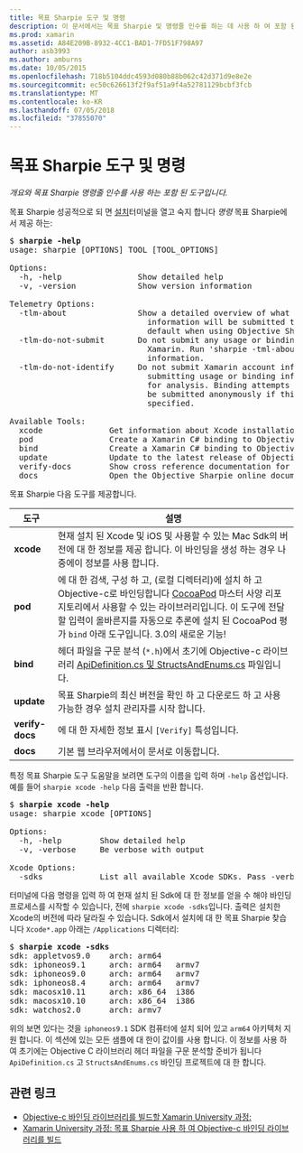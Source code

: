 ```yaml
---
title: 목표 Sharpie 도구 및 명령
description: 이 문서에서는 목표 Sharpie 및 명령줄 인수를 하는 데 사용 하 여 포함 된 도구 개요를 제공 합니다.
ms.prod: xamarin
ms.assetid: A84E209B-8932-4CC1-BAD1-7FD51F798A97
author: asb3993
ms.author: amburns
ms.date: 10/05/2015
ms.openlocfilehash: 718b5104ddc4593d080b88b062c42d371d9e8e2e
ms.sourcegitcommit: ec50c626613f2f9af51a9f4a52781129bcbf3fcb
ms.translationtype: MT
ms.contentlocale: ko-KR
ms.lasthandoff: 07/05/2018
ms.locfileid: "37855070"
---
```

# <a name="objective-sharpie-tools--commands"></a>목표 Sharpie 도구 및 명령

_개요와 목표 Sharpie 명령줄 인수를 사용 하는 포함 된 도구입니다._

<style type="text/css"> .terminal 파란색 {color: rgb(10,96,254);}.terminal 녹색 {색: rgb(12,156,26);}.terminal 자홍 {색: rgb(152,12,103);} </style>


목표 Sharpie 성공적으로 되 면 [설치](~/cross-platform/macios/binding/objective-sharpie/get-started.md)터미널을 열고 숙지 합니다 <em>명령</em> 목표 Sharpie에서 제공 하는:

<pre>$ <b>sharpie -help</b>
usage: sharpie [OPTIONS] TOOL [TOOL_OPTIONS]

Options:
  -h, -help                Show detailed help
  -v, -version             Show version information

Telemetry Options:
  -tlm-about               Show a detailed overview of what usage and binding
                             information will be submitted to Xamarin by
                             default when using Objective Sharpie.
  -tlm-do-not-submit       Do not submit any usage or binding information to
                             Xamarin. Run 'sharpie -tml-about' for more
                             information.
  -tlm-do-not-identify     Do not submit Xamarin account information when
                             submitting usage or binding information to Xamarin
                             for analysis. Binding attempts and usage data will
                             be submitted anonymously if this option is
                             specified.

Available Tools:
  xcode              Get information about Xcode installations and available SDKs.
  pod                Create a Xamarin C# binding to Objective-C CocoaPods
  bind               Create a Xamarin C# binding to Objective-C APIs
  update             Update to the latest release of Objective Sharpie
  verify-docs        Show cross reference documentation for [Verify] attributes
  docs               Open the Objective Sharpie online documentation</pre>

목표 Sharpie 다음 도구를 제공합니다.

|도구|설명|
|--- |--- |
|**xcode**|현재 설치 된 Xcode 및 iOS 및 사용할 수 있는 Mac Sdk의 버전에 대 한 정보를 제공 합니다. 이 바인딩을 생성 하는 경우 나중에이 정보를 사용 합니다.|
|**pod**|에 대 한 검색, 구성 하 고, (로컬 디렉터리)에 설치 하 고 Objective-c로 바인딩합니다 [CocoaPod](https://cocoapods.org/) 마스터 사양 리포지토리에서 사용할 수 있는 라이브러리입니다. 이 도구에 전달할 입력이 올바른지를 자동으로 추론에 설치 된 CocoaPod 평가 `bind` 아래 도구입니다. 3.0의 새로운 기능!|
|**bind**|헤더 파일을 구문 분석 (`*.h`)에서 초기에 Objective-c 라이브러리 [ApiDefinition.cs 및 StructsAndEnums.cs](~/cross-platform/macios/binding/objective-sharpie/platform/apidefinitions-structsandenums.md) 파일입니다.|
|**update**|목표 Sharpie의 최신 버전을 확인 하 고 다운로드 하 고 사용 가능한 경우 설치 관리자를 시작 합니다.|
|**verify-docs**|에 대 한 자세한 정보 표시 `[Verify]` 특성입니다.|
|**docs**|기본 웹 브라우저에서이 문서로 이동합니다.|

특정 목표 Sharpie 도구 도움말을 보려면 도구의 이름을 입력 하며 `-help` 옵션입니다. 예를 들어 `sharpie xcode -help` 다음 출력을 반환 합니다.

<pre>$ <b>sharpie xcode -help</b>
usage: sharpie xcode [OPTIONS]

Options:
  -h, -help        Show detailed help
  -v, -verbose     Be verbose with output

Xcode Options:
  -sdks            List all available Xcode SDKs. Pass -verbose for more details.</pre>

터미널에 다음 명령을 입력 하 여 현재 설치 된 Sdk에 대 한 정보를 얻을 수 해야 바인딩 프로세스를 시작할 수 있습니다, 전에 `sharpie xcode -sdks`입니다. 출력은 설치한 Xcode의 버전에 따라 달라질 수 있습니다. Sdk에서 설치에 대 한 목표 Sharpie 찾습니다 `Xcode*.app` 아래는 `/Applications` 디렉터리:

<pre>$ <b>sharpie xcode -sdks</b>
<span class="terminal-blue">sdk:</span> appletvos9.0    <span class="terminal-green">arch:</span> arm64
<span class="terminal-blue">sdk:</span> iphoneos9.1     <span class="terminal-green">arch:</span> arm64   armv7
<span class="terminal-blue">sdk:</span> iphoneos9.0     <span class="terminal-green">arch:</span> arm64   armv7
<span class="terminal-blue">sdk:</span> iphoneos8.4     <span class="terminal-green">arch:</span> arm64   armv7
<span class="terminal-blue">sdk:</span> macosx10.11     <span class="terminal-green">arch:</span> x86_64  i386
<span class="terminal-blue">sdk:</span> macosx10.10     <span class="terminal-green">arch:</span> x86_64  i386
<span class="terminal-blue">sdk:</span> watchos2.0      <span class="terminal-green">arch:</span> armv7</pre>

위의 보면 있다는 것을 `iphoneos9.1` SDK 컴퓨터에 설치 되어 있고 `arm64` 아키텍처 지원 합니다. 이 섹션에 있는 모든 샘플에 대 한이 값이를 사용 합니다. 이 정보를 사용 하 여 초기에는 Objective C 라이브러리 헤더 파일을 구문 분석할 준비가 됩니다 `ApiDefinition.cs` 고 `StructsAndEnums.cs` 바인딩 프로젝트에 대 한 합니다.

## <a name="related-links"></a>관련 링크

- [Objective-c 바인딩 라이브러리를 빌드할 Xamarin University 과정:](https://university.xamarin.com/classes/track/all#building-an-objective-c-bindings-library)
- [Xamarin University 과정: 목표 Sharpie 사용 하 여 Objective-c 바인딩 라이브러리를 빌드](https://university.xamarin.com/classes/track/all#build-an-objective-c-bindings-library-with-objective-sharpie)